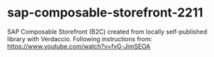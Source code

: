 # sap-composable-storefront-2211

SAP Composable Storefront (B2C) created from locally self-published library with Verdaccio.
Following instructions from: https://www.youtube.com/watch?v=fvG-JimSEOA
